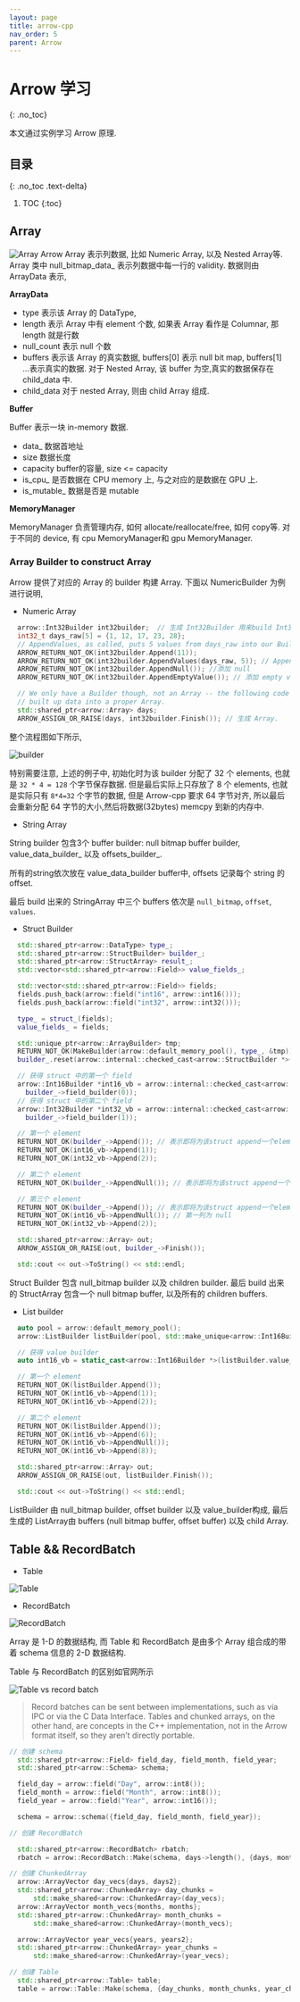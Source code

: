 ```yaml
---
layout: page
title: arrow-cpp
nav_order: 5
parent: Arrow
---
```


# Arrow 学习
{: .no_toc}

本文通过实例学习 Arrow 原理.

## 目录
{: .no_toc .text-delta}

1. TOC
{:toc}

## Array

![Array](/docs/arrow/arrow-cpp/images/arrow-cpp-Array.drawio.svg) Arrow Array 表示列数据, 比如 Numeric Array, 以及 Nested Array等.
Array 类中 null_bitmap_data_ 表示列数据中每一行的 validity. 数据则由 ArrayData 表示, 

**ArrayData**

- type 表示该 Array 的 DataType,
- length 表示 Array 中有 element 个数, 如果表 Array 看作是 Columnar, 那 length 就是行数
- null_count 表示 null 个数
- buffers 表示该 Array 的真实数据, buffers[0] 表示 null bit map, buffers[1] ...表示真实的数据. 对于 Nested Array, 该 buffer 为空,真实的数据保存在 child_data 中.
- child_data 对于 nested Array, 则由 child Array 组成.

**Buffer**

Buffer 表示一块 in-memory 数据.

- data_ 数据首地址
- size  数据长度
- capacity buffer的容量,  size <= capacity
- is_cpu_ 是否数据在 CPU memory 上, 与之对应的是数据在 GPU 上.
- is_mutable_ 数据是否是 mutable

**MemoryManager**

MemoryManager 负责管理内存, 如何 allocate/reallocate/free, 如何 copy等. 对于不同的 device, 有 cpu MemoryManager和 gpu MemoryManager.

### Array Builder to construct Array

Arrow 提供了对应的 Array 的 builder 构建 Array. 下面以 NumericBuilder 为例进行说明,

- Numeric Array

``` cpp
  arrow::Int32Builder int32builder;  // 生成 Int32Builder 用来build Int32 Array
  int32_t days_raw[5] = {1, 12, 17, 23, 28};
  // AppendValues, as called, puts 5 values from days_raw into our Builder object.
  ARROW_RETURN_NOT_OK(int32builder.Append(11));
  ARROW_RETURN_NOT_OK(int32builder.AppendValues(days_raw, 5)); // Append整个数组
  ARROW_RETURN_NOT_OK(int32builder.AppendNull()); //添加 null
  ARROW_RETURN_NOT_OK(int32builder.AppendEmptyValue()); // 添加 empty value

  // We only have a Builder though, not an Array -- the following code pushes out the
  // built up data into a proper Array.
  std::shared_ptr<arrow::Array> days;
  ARROW_ASSIGN_OR_RAISE(days, int32builder.Finish()); // 生成 Array.
```

整个流程图如下所示,

![builder](/docs/arrow/arrow-cpp/images/arrow-cpp-builder.drawio.svg)

特别需要注意, 上述的例子中, 初始化时为该 builder 分配了 32 个 elements, 也就是 `32 * 4 = 128` 个字节保存数据.
但是最后实际上只存放了 8 个 elements, 也就是实际只有 `8*4=32` 个字节的数据, 但是 Arrow-cpp 要求 64 字节对齐,
所以最后会重新分配 64 字节的大小,然后将数据(32bytes) memcpy 到新的内存中.

- String Array

String builder 包含3个 buffer builder: null bitmap buffer builder, value_data_builder_ 以及 offsets_builder_.

所有的string依次放在 value_data_builder buffer中, offsets 记录每个 string 的 offset.

最后 build 出来的 StringArray 中三个 buffers 依次是 `null_bitmap`, `offset`, `values`.

- Struct Builder

``` cpp
  std::shared_ptr<arrow::DataType> type_;
  std::shared_ptr<arrow::StructBuilder> builder_;
  std::shared_ptr<arrow::StructArray> result_;
  std::vector<std::shared_ptr<arrow::Field>> value_fields_;

  std::vector<std::shared_ptr<arrow::Field>> fields;
  fields.push_back(arrow::field("int16", arrow::int16()));
  fields.push_back(arrow::field("int32", arrow::int32()));

  type_ = struct_(fields);
  value_fields_ = fields;

  std::unique_ptr<arrow::ArrayBuilder> tmp;
  RETURN_NOT_OK(MakeBuilder(arrow::default_memory_pool(), type_, &tmp));
  builder_.reset(arrow::internal::checked_cast<arrow::StructBuilder *>(tmp.release()));

  // 获得 struct 中的第一个 field
  arrow::Int16Builder *int16_vb = arrow::internal::checked_cast<arrow::Int16Builder *>(
    builder_->field_builder(0));
  // 获得 struct 中的第二个 field
  arrow::Int32Builder *int32_vb = arrow::internal::checked_cast<arrow::Int32Builder *>(
    builder_->field_builder(1));

  // 第一个 element
  RETURN_NOT_OK(builder_->Append()); // 表示即将为该struct append一个element
  RETURN_NOT_OK(int16_vb->Append(1));
  RETURN_NOT_OK(int32_vb->Append(2));

  // 第二个 element
  RETURN_NOT_OK(builder_->AppendNull()); // 表示即将为该struct append一个null

  // 第三个 element
  RETURN_NOT_OK(builder_->Append()); // 表示即将为该struct append一个element
  RETURN_NOT_OK(int16_vb->AppendNull()); // 第一列为 null
  RETURN_NOT_OK(int32_vb->Append(2));

  std::shared_ptr<arrow::Array> out;
  ARROW_ASSIGN_OR_RAISE(out, builder_->Finish());

  std::cout << out->ToString() << std::endl;
```

Struct Builder 包含 null_bitmap builder 以及 children builder. 最后 build 出来的 StructArray 包含一个 null bitmap buffer,
以及所有的 children buffers.

- List builder

``` cpp
  auto pool = arrow::default_memory_pool();
  arrow::ListBuilder listBuilder(pool, std::make_unique<arrow::Int16Builder>(pool));

  // 获得 value builder
  auto int16_vb = static_cast<arrow::Int16Builder *>(listBuilder.value_builder());

  // 第一个 element
  RETURN_NOT_OK(listBuilder.Append());
  RETURN_NOT_OK(int16_vb->Append(1));
  RETURN_NOT_OK(int16_vb->Append(2));

  // 第二个 element
  RETURN_NOT_OK(listBuilder.Append());
  RETURN_NOT_OK(int16_vb->Append(6));
  RETURN_NOT_OK(int16_vb->AppendNull());
  RETURN_NOT_OK(int16_vb->Append(8));

  std::shared_ptr<arrow::Array> out;
  ARROW_ASSIGN_OR_RAISE(out, listBuilder.Finish());

  std::cout << out->ToString() << std::endl;
```

ListBuilder 由 null_bitmap builder, offset builder 以及 value_builder构成, 最后生成的
ListArray由 buffers (null bitmap buffer, offset buffer) 以及  child Array.

## Table && RecordBatch

- Table

![Table](/docs/arrow/arrow-cpp/images/arrow-cpp-Table.drawio.svg)

- RecordBatch

![RecordBatch](/docs/arrow/arrow-cpp/images/arrow-cpp-RecordBatch.drawio.svg)

Array 是 1-D 的数据结构, 而 Table 和 RecordBatch 是由多个 Array 组合成的带着 schema 信息的 2-D 数据结构.

Table 与 RecordBatch 的区别如官网所示

![Table vs record batch](/docs/arrow/arrow-cpp/images/tables-versus-record-batches.svg)

> Record batches can be sent between implementations, such as via IPC or via the C Data Interface. 
Tables and chunked arrays, on the other hand, are concepts in the C++ implementation, not in the 
Arrow format itself, so they aren’t directly portable.

``` cpp
// 创建 schema
  std::shared_ptr<arrow::Field> field_day, field_month, field_year;
  std::shared_ptr<arrow::Schema> schema;

  field_day = arrow::field("Day", arrow::int8());
  field_month = arrow::field("Month", arrow::int8());
  field_year = arrow::field("Year", arrow::int16());

  schema = arrow::schema({field_day, field_month, field_year});

// 创建 RecordBatch

  std::shared_ptr<arrow::RecordBatch> rbatch;
  rbatch = arrow::RecordBatch::Make(schema, days->length(), {days, months, years});

// 创建 ChunkedArray
  arrow::ArrayVector day_vecs{days, days2};
  std::shared_ptr<arrow::ChunkedArray> day_chunks =
      std::make_shared<arrow::ChunkedArray>(day_vecs);
  arrow::ArrayVector month_vecs{months, months};
  std::shared_ptr<arrow::ChunkedArray> month_chunks =
      std::make_shared<arrow::ChunkedArray>(month_vecs);

  arrow::ArrayVector year_vecs{years, years2};
  std::shared_ptr<arrow::ChunkedArray> year_chunks =
      std::make_shared<arrow::ChunkedArray>(year_vecs);

// 创建 Table
  std::shared_ptr<arrow::Table> table;
  table = arrow::Table::Make(schema, {day_chunks, month_chunks, year_chunks}, 10);
```
